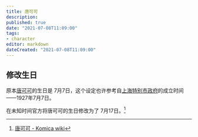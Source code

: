 ```yaml
---
title: 唐可可
description:
published: true
date: "2021-07-08T11:09:00"
tags:
- character
editor: markdown
dateCreated: "2021-07-08T11:09:00"
---
```


## 修改生日

原本[唐可可](https://wiki.komica.org/唐可可)的生日是 7月7日，这个设定也许参考自[上海特别市政府](https://zh.wikipedia.org/zh-hans/上海特别市政府)的成立时间——1927年7月7日。

在未知时间官方将唐可可的生日修改为了 7月17日。[^tcc]

[^tcc]: [唐可可 - Komica wiki](https://web.archive.org/web/20210302005341/https://wiki.komica.org/%E5%94%90%E5%8F%AF%E5%8F%AF)
